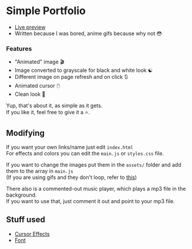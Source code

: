 # Simple Portfolio
- [Live preview](https://a2uma0.github.io/simpleportfolio/)
- Written because I was bored, anime gifs because why not 😳

### Features
- "Animated" image 🎬
- Image converted to grayscale for black and white look ☯️
- Different image on page refresh and on click 🔃
- Animated cursor 🖱️
- Clean look 🧹

Yup, that's about it, as simple as it gets. <br>
If you like it, feel free to give it a ⭐.

## Modifying
If you want your own links/name just edit `index.html` <br>
For effects and colors you can edit the `main.js` or `styles.css` file.

If you want to change the images put them in the `assets/` folder and add them to the array in `main.js` <br>
(If you are using gifs and they don't loop, refer to [this](https://stackoverflow.com/questions/40498474/play-gif-image-in-html-with-infinite-loop))

There also is a commented-out music player, which plays a mp3 file in the background. <br>
If you want to use that, just comment it out and point to your mp3 file.
## Stuff used
- [Cursor Effects](https://github.com/tholman/cursor-effects)
- [Font](https://fonts.google.com/specimen/Poppins)
